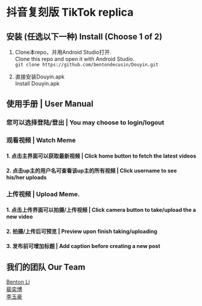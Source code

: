 # 抖音复刻版 TikTok replica
## 安装 (任选以下一种) Install (Choose 1 of 2)
  1. Clone本repo，并用Android Studio打开.   
  Clone this repo and open it with Android Studio.  
  ```git clone https://github.com/bentondecusin/Douyin.git```
  
  2. 直接安装Douyin.apk       
  Install Douyin.apk

## 使用手册 | User Manual    
### 您可以选择登陆/登出 | You may choose to login/logout
### 观看视频 | Watch Meme        
####    1. 点击主界面可以获取最新视频 | Click home button to fetch the latest videos   
####    2. 点击up主的用户名可查看该up主的所有视频 | Click username to see his/her uploads    
### 上传视频 | Upload Meme.   
####    1. 点击上传界面可以拍摄/上传视频 | Click camera button to take/upload the a new video
####    2. 拍摄/上传后可预览 | Preview upon finish taking/uploading     
####    3. 发布前可增加标题 | Add caption before creating a new post

## 我们的团队 Our Team   
  [Benton Li](https://github.com/bentondecusin/)    
  [裴奕博](https://github.com/pyb0924)    
  [李玉豪](https://github.com/Yggdrasils35)   
